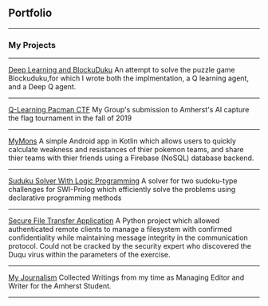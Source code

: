 ## Portfolio

---

### My Projects

---

[Deep Learning and BlockuDuku](https://github.com/connorhaugh/MLBlockuDuku)
An attempt to solve the puzzle game Blockuduku,for which I wrote both the implmentation, a Q learning agent, and a Deep Q agent.

---

[Q-Learning Pacman CTF](https://github.com/connorhaugh/CTFTEAM)
My Group's submission to Amherst's AI capture the flag tournament in the fall of 2019

---

[MyMons](https://github.com/connorhaugh/MyMonsApp)
A simple Android app in Kotlin which allows users to quickly calculate weakness and resistances of thier pokemon teams, and share thier teams with thier friends using a  Firebase (NoSQL) database backend. 

---

[Suduku Solver With Logic Programming](https://github.com/connorhaugh/sudokusoversprolog)
A solver for two sudoku-type challenges for SWI-Prolog which efficiently solve the problems using declarative programming methods

---

[Secure File Transfer Application](https://github.com/connorhaugh/cryptofinal)
A Python project which allowed authenticated remote clients to manage a filesystem with confirmed confidentiality while maintaining message integrity in the communication protocol. Could not be cracked by the security expert who discovered the Duqu virus within the parameters of the exercise.

---
[My Journalism](https://amherststudent.com/author/connor-haugh-21)
Collected Writings from my time as Managing Editor and Writer for the Amherst Student.

---

